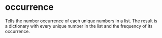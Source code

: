 # occurrence
Tells the number occurrence of each unique numbers in a list. The result is a dictionary with every unique number in the list and the frequency of its occurrence.
